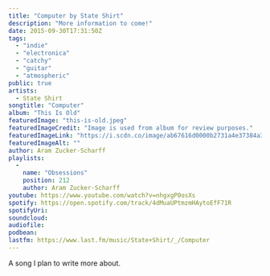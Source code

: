 ```yaml
---
title: "Computer by State Shirt"
description: "More information to come!"
date: 2015-09-30T17:31:50Z
tags:
  - "indie"
  - "electronica"
  - "catchy"
  - "guitar"
  - "atmospheric"
public: true
artists:
  - State Shirt
songtitle: "Computer"
album: "This Is Old"
featuredImage: "this-is-old.jpeg"
featuredImageCredit: "Image is used from album for review purposes."
featuredImageLink: "https://i.scdn.co/image/ab67616d0000b2731a4e37384a3732eb3b314aaf"
featuredImageAlt: ""
author: Aram Zucker-Scharff
playlists:
  -
    name: "Obsessions"
    position: 212
    author: Aram Zucker-Scharff
youtube: https://www.youtube.com/watch?v=nhgxgP0osXs
spotify: https://open.spotify.com/track/4dMuaUPtmzmHAytoEfF71R
spotifyUri: 
soundcloud:
audiofile:
podbean:
lastfm: https://www.last.fm/music/State+Shirt/_/Computer
---
```


A song I plan to write more about.
		